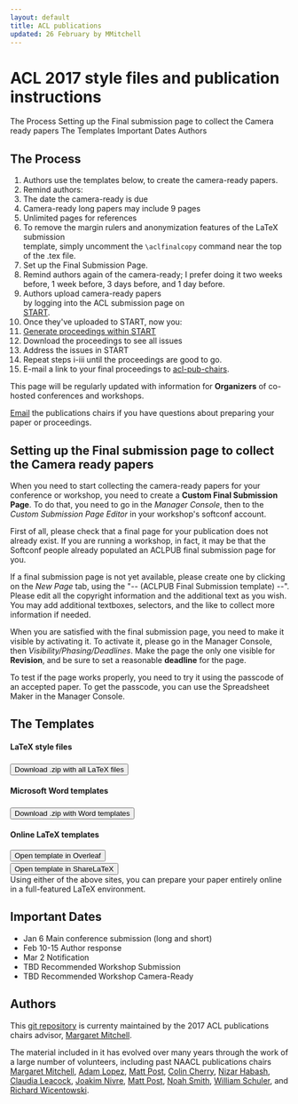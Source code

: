 ```yaml
---
layout: default
title: ACL publications 
updated: 26 February by MMitchell
---
```


ACL 2017 style files and publication instructions
===================================================

The Process
Setting up the Final submission page to collect the Camera ready papers
The Templates
Important Dates
Authors

The Process
---------------

1. Authors use the templates below, to create the camera-ready papers.
2. Remind authors: 
  1. The date the camera-ready is due
  2. Camera-ready long papers may include 9 pages
  3. Unlimited pages for references
  4. To remove the margin rulers and anonymization features of the LaTeX submission  
     template, simply uncomment the <code>\aclfinalcopy</code> command near the top of the .tex file.
3. Set up the Final Submission Page.
4. Remind authors again of the camera-ready; I prefer doing it two weeks before, 1 week before, 3 days before, and 1 day before.
5. Authors upload camera-ready papers   
  by logging into the ACL submission page on  
  <a href="https://www.softconf.com/acl2017/papers/">START</a>.
6. Once they've uploaded to START, now you:
  1. <a href="002.book.md">Generate proceedings within START</a>
  2. Download the proceedings to see all issues
  3. Address the issues in START
  4. Repeat steps i-iii until the proceedings are good to go.
7.  E-mail a link to your final proceedings to [acl-pub-chairs](mailto:acl-pub-chairs@googlegroups.com).


This page will be regularly updated with information
for **Organizers** of co-hosted conferences and workshops.

[Email](mailto:acl-pub-chairs@googlegroups.com) the publications chairs
if you have questions about preparing your paper or proceedings.


Setting up the Final submission page to collect the Camera ready papers
---------------

When you need to start collecting the camera-ready papers for your conference or workshop, you need to create a **Custom Final Submission Page**. To do that, you need to go in the _Manager Console_, then to the _Custom Submission Page Editor_ in your workshop's softconf account.

First of all, please check that a final page for your publication does not already exist. If you are running a workshop, in fact, it may be that the Softconf people already populated an ACLPUB final submission page for you.

If a final submission page is not yet available, please create one by clicking on the _New Page_ tab, using the "-- (ACLPUB Final Submission template) --". Please edit all the copyright information and the additional text as you wish. You may add additional textboxes, selectors, and the like to collect more information if needed.

When you are satisfied with the final submission page, you need to make it visible by activating it. To activate it, please go in the Manager Console, then _Visibility/Phasing/Deadlines_. Make the page the only one visible for **Revision**, and be sure to set a reasonable **deadline** for the page.

To test if the page works properly, you need to try it using the passcode of an accepted paper. To get the passcode, you can use the Spreadsheet Maker in the Manager Console.

The Templates
---------------

<div class="panel panel-default col-lg-12">
  <div class="col-lg-4">
    <h4>LaTeX style files</h4>
    <div class="col-xs-12" style="height:3px;"></div>
    <a href="http://acl2017.org/downloads/acl17-latex.zip">
      <button type="button" class="btn btn-primary">Download .zip with all LaTeX files</button>
    </a>
  </div>
  
  <div class="col-lg-4">
    <h4>Microsoft Word templates</h4>
    <div class="col-xs-12" style="height:3px;"></div>
    <div>
      <a href="http://acl2017.org/downloads/acl17-word.zip">
        <button type="button" class="btn btn-warning">Download .zip with Word templates</button>
      </a>
    </div>
  </div>
  
  <div class="col-lg-4">
    <h4>Online LaTeX templates</h4>
    <a href="https://www.overleaf.com/latex/templates/#">
      <button type="button" class="btn btn-success">Open template in Overleaf</button>
    </a><br/>
    <div class="col-xs-12" style="height:3px;"></div>
    <a href="https://www.sharelatex.com/templates/#">
      <button type="button" class="btn btn-success">Open template in ShareLaTeX</button>
    </a>
    <div>Using either of the above sites, you
      can prepare your paper entirely online 
      in a full-featured LaTeX environment.
    </div>
  </div>
</div>
  
<div class="panel panel-default col-lg-12">
  <div class="panel-body">
  <div class="embed-responsive embed-responsive-4by3">
    <!-- <iframe src="https://docs.google.com/viewer?url=#.pdf"></iframe> --->
  </div>
  </div>
</div> 


Important Dates 
---------------

<div class="panel panel-default">
  <ul class="list-group">
    <li class="list-group-item">
      <span class="badge">Jan 6</span>
      Main conference submission (long and short)
    </li>
    <li class="list-group-item">
      <span class="badge">Feb 10-15</span>
      Author response
    </li>
    <li class="list-group-item">
      <span class="badge">Mar 2</span>
      Notification
    </li>
    <li class="list-group-item">
      <span class="badge">TBD</span>
      Recommended Workshop Submission
    </li>
    <li class="list-group-item">
      <span class="badge">TBD</span>
      Recommended Workshop Camera-Ready
    </li>
  </ul>
</div>



Authors
---------------

This [git repository](https://github.com/acl-org/acl-pubs) 
is currenty maintained by the 2017 ACL publications chairs advisor, 
[Margaret Mitchell](http://www.m-mitchell.com/).

The material
included in it has evolved over many years through the work of a 
large number of volunteers, including past NAACL publications chairs
[Margaret Mitchell](http://www.m-mitchell.com/),
[Adam Lopez](http://homepages.inf.ed.ac.uk/alopez/),
[Matt Post](http://www.cs.jhu.edu/~post/),
[Colin Cherry](https://sites.google.com/site/colinacherry/),
[Nizar Habash](http://www.nizarhabash.com/),
[Claudia Leacock](https://www.linkedin.com/in/claudialeacockphd),
[Joakim Nivre](http://stp.lingfil.uu.se/~nivre/),
[Matt Post](http://www.cs.jhu.edu/~post/),
[Noah Smith](http://www.cs.cmu.edu/~nasmith/),
[William Schuler](https://www.ling.ohio-state.edu/~schuler/),
and
[Richard Wicentowski](http://www.cs.swarthmore.edu/~richardw/).


